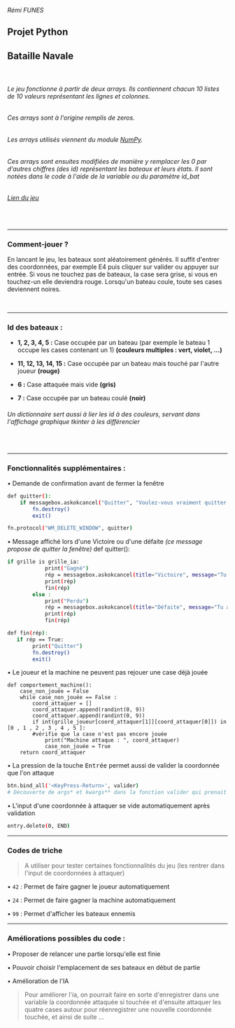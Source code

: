 _Rémi FUNES_
## Projet Python
## Bataille Navale

&nbsp;

###### Le jeu fonctionne à partir de deux arrays. Ils contiennent chacun 10 listes de 10 valeurs représentant les lignes et colonnes. 
###### Ces arrays sont à l'origine remplis de zeros.

###### Les arrays utilisés viennent du module [NumPy][numpy].

###### Ces arrays sont ensuites modifiées de manière y remplacer les 0 par d'autres chiffres (des id) représentant les bateaux et leurs états. Il sont notées dans le code à l'aide de la variable ou du paramètre id_bat 

###### _[Lien du jeu][jeu]_

&nbsp;

---

### Comment-jouer ?

En lancant le jeu, les bateaux sont aléatoirement générés. Il suffit d'entrer des coordonnées, par exemple E4 puis cliquer sur valider ou appuyer sur entrée.
Si vous ne touchez pas de bateaux, la case sera grise, si vous en touchez-un elle deviendra rouge. Lorsqu'un bateau coule, toute ses cases deviennent noires.

&nbsp;

---

### Id des bateaux :

- __1, 2, 3, 4, 5 :__ Case occupée par un bateau (par exemple le bateau 1 occupe les cases contenant un 1) __(couleurs multiples : vert, violet, ...)__

- __11, 12, 13, 14, 15 :__ Case occupée par un bateau mais touché par l'autre joueur __(rouge)__

- __6 :__ Case attaquée mais vide __(gris)__

- __7 :__ Case occupée par un bateau coulé __(noir)__

###### _Un dictionnaire sert aussi à lier les id à des couleurs, servant dans l'affichage graphique tkinter à les différencier_

&nbsp;

---

### Fonctionnalités supplémentaires :

• Demande de confirmation avant de fermer la fenêtre
```sh
def quitter():
    if messagebox.askokcancel("Quitter", "Voulez-vous vraiment quitter ?"):
        fn.destroy()
        exit()

fn.protocol("WM_DELETE_WINDOW", quitter)
```
• Message affiché lors d'une Victoire ou d'une défaite _(ce message propose de quitter la fenêtre)_
def quitter():
```sh
if grille is grille_ia:
            print("Gagné")
            rép = messagebox.askokcancel(title="Victoire", message="Tu as gagné \n Veux-tu quitter ?")
            print(rép)
            fin(rép)
        else :
            print("Perdu")
            rép = messagebox.askokcancel(title="Défaite", message="Tu as perdu \n Veux-tu quitter ?")
            print(rép)
            fin(rép)

def fin(rép):
   if rép == True:
        print("Quitter")
        fn.destroy()
        exit()
```

• Le joueur et la machine ne peuvent pas rejouer une case déjà jouée
```
def comportement_machine():
    case_non_jouée = False
    while case_non_jouée == False :
        coord_attaquer = []
        coord_attaquer.append(randint(0, 9))
        coord_attaquer.append(randint(0, 9))
        if int(grille_joueur[coord_attaquer[1]][coord_attaquer[0]]) in [0 , 1 , 2 , 3 , 4 , 5 ]:
        #vérifie que la case n'est pas encore jouée
            print("Machine attaque : ", coord_attaquer)
            case_non_jouée = True
    return coord_attaquer
```
• La pression de la touche <kbd>Entrée</kbd> permet aussi de valider la coordonnée que l'on attaque
```sh
btn.bind_all('<KeyPress-Return>', valider)
# Découverte de args* et kwargs** dans la fonction valider qui prenait donc un paramètre en trop
```

• L'input d'une coordonnée à attaquer se vide automatiquement après validation

```sh
entry.delete(0, END)
```

---

### Codes de triche

> A utiliser pour tester certaines fonctionnalités du jeu
(les rentrer dans l'input de coordonnées à attaquer)

• `42` : Permet de faire gagner le joueur automatiquement

• `24` : Permet de faire gagner la machine automatiquement

• `99` : Permet d'afficher les bateaux ennemis

---

### Améliorations possibles du code :

• Proposer de relancer une partie lorsqu'elle est finie

• Pouvoir choisir l'emplacement de ses bateaux en début de partie

• Amélioration de l'IA

> Pour améliorer l'ia, on pourrait faire en sorte d'enregistrer dans une variable la coordonnée attaquée si touchée et d'ensuite attaquer les quatre cases autour pour réenregistrer une nouvelle coordonnée touchée, et ainsi de suite ...

   [numpy]: <https://numpy.org/>
   [jeu]: <https://github.com/1Post3ur/Bataille-navale>

